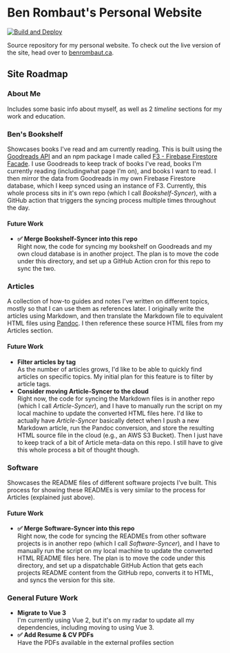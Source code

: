 # Ben Rombaut's Personal Website

[![Build and Deploy](https://github.com/brombaut/benrombautca/actions/workflows/gh_pages_deploy.yml/badge.svg)](https://github.com/brombaut/benrombautca/actions/workflows/gh_pages_deploy.yml)

Source repository for my personal website. To check out the live version of the site, head over to [benrombaut.ca](https://www.benrombaut.ca).

## **Site Roadmap**

### **About Me**

Includes some basic info about myself, as well as 2 _timeline_ sections for my work and education.

### **Ben's Bookshelf**

Showcases books I've read and am currently reading. This is built using the [Goodreads API](https://www.goodreads.com/api) and an npm package I made called [F3 - Firebase Firestore Facade](https://www.npmjs.com/package/firebase-firestore-facade). I use Goodreads to keep track of books I've read, books I'm currently reading (includingwhat page I'm on), and books I want to read. I then mirror the data from Goodreads in my own Firebase Firestore database, which I keep synced using an instance of F3. Currently, this whole process sits in it's own repo (which I call _Bookshelf-Syncer_), with a GitHub action that triggers the syncing process multiple times throughout the day.

#### Future Work

- **✅ Merge Bookshelf-Syncer into this repo**  
  Right now, the code for syncing my bookshelf on Goodreads and my own cloud database is in another project. The plan is to move the code under this directory, and set up a GitHub Action cron for this repo to sync the two.

### **Articles**

A collection of how-to guides and notes I've written on different topics, mostly so that I can use them as references later. I originally write the articles using Markdown, and then translate the Markdown file to equivalent HTML files using [Pandoc](https://pandoc.org/). I then reference these source HTML files from my Articles section.

#### Future Work

- **Filter articles by tag**  
  As the number of articles grows, I'd like to be able to quickly find articles on specific topics. My initial plan for this feature is to filter by article tags.
- **Consider moving Article-Syncer to the cloud**  
  Right now, the code for syncing the Markdown files is in another repo (which I call _Article-Syncer_), and I have to manually run the script on my local machine to update the converted HTML files here. I'd like to actually have _Article-Syncer_ basically detect when I push a new Markdown article, run the Pandoc conversion, and store the resulting HTML source file in the cloud (e.g., an AWS S3 Bucket). Then I just have to keep track of a bit of Article meta-data on this repo. I still have to give this whole process a bit of thought though.

### **Software**

Showcases the README files of different software projects I've built. This process for showing these READMEs is very similar to the process for Articles (explained just above).

#### Future Work

- **✅ Merge Software-Syncer into this repo**  
  Right now, the code for syncing the READMEs from other software projects is in another repo (which I call _Software-Syncer_), and I have to manually run the script on my local machine to update the converted HTML README files here. The plan is to move the code under this directory, and set up a dispatchable GitHub Action that gets each projects README content from the GitHub repo, converts it to HTML, and syncs the version for this site.

### **General Future Work**

- **Migrate to Vue 3**  
  I'm currently using Vue 2, but it's on my radar to update all my dependencies, including moving to using Vue 3.
- **✅ Add Resume & CV PDFs**  
  Have the PDFs available in the external profiles section
